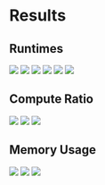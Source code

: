 # Results

## Runtimes 

![](plots/runtime_2.svg)
![](plots/runtime_8.svg)
![](plots/runtime_32.svg)
![](plots/runtime_dim_16.svg)
![](plots/runtime_dim_2048.svg)
![](plots/runtime_dim_8192.svg)

## Compute Ratio

![](plots/compute_ratio_2.svg)
![](plots/compute_ratio_8.svg)
![](plots/compute_ratio_32.svg)

## Memory Usage

![](plots/mem_usage_2.svg)
![](plots/mem_usage_8.svg)
![](plots/mem_usage_32.svg)